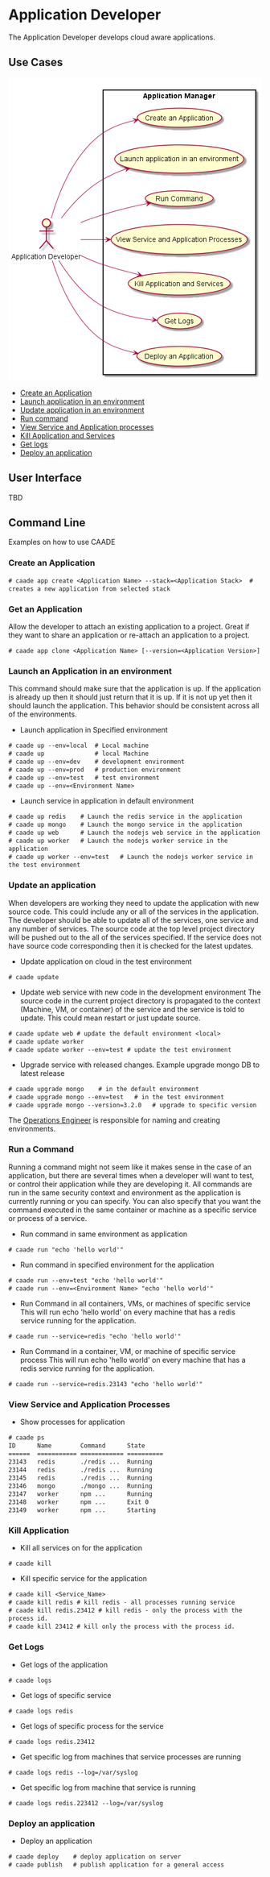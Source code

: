 # Application Developer
The Application Developer develops cloud aware applications.

## Use Cases
![Image](UseCases.png)
* [Create an Application](#create-an-application-command)
* [Launch application in an environment](#launch-an-application)
* [Update application in an environment](#update-application)
* [Run command](#run-command)
* [View Service and Application processes](#view-service)
* [Kill Application and Services](#kill-application)
* [Get logs](#get-logs)
* [Deploy an application](#deploy-application)

## User Interface
TBD

## Command Line
Examples on how to use CAADE

### Create an Application
```
# caade app create <Application Name> --stack=<Application Stack>  # creates a new application from selected stack
```

### Get an Application
Allow the developer to attach an existing application to a project.
Great if they want to share an application or re-attach an application to a project.
```
# caade app clone <Application Name> [--version=<Application Version>]
```

### <a id="launch-application"></a>Launch an Application in an environment
This command should make sure that the application is up. If the application is already up
then it should just return that it is up. If it is not up yet then it should launch the application.
This behavior should be consistent across all of the environments.
* Launch application in Specified environment
```
# caade up --env=local  # Local machine
# caade up              # local Machine
# caade up --env=dev    # development environment
# caade up --env=prod   # production environment
# caade up --env=test   # test environment
# caade up --env=<Environment Name>
```
* Launch service in application in default <local> environment
```
# caade up redis    # Launch the redis service in the application
# caade up mongo    # Launch the mongo service in the application
# caade up web      # Launch the nodejs web service in the application
# caade up worker   # Launch the nodejs worker service in the application
# caade up worker --env=test   # Launch the nodejs worker service in the test environment
```

### <a id="update-application"></a>Update an application
When developers are working they need to update the application with new source code.
This could include any or all of the services in the application. The developer should be able
to update all of the services, one service and any number of services. The source code at the
top level project directory will be pushed out to the all of the services specified. If the service
does not have source code corresponding then it is checked for the latest updates.

* Update application on cloud in the test environment
```
# caade update
```
* Update web service with new code in the development environment
The source code in the current project directory is propagated to the context (Machine, VM, or container) of the
service and the service is told to update. This could mean restart or just update source.
```
# caade update web # update the default environment <local>
# caade update worker
# caade update worker --env=test # update the test environment
```
* Upgrade service with released changes. Example upgrade mongo DB to latest release
```
# caade upgrade mongo    # in the default environment
# caade upgrade mongo --env=test   # in the test environment
# caade upgrade mongo --version=3.2.0   # upgrade to specific version
```
The [Operations Engineer](../OperationsManager/README.md) is responsible for naming and creating environments.

### <a id="run-command"></a>Run a Command
Running a command might not seem like it makes sense in the case of an application, but there are several times when
a developer will want to test, or control their application while they are developing it. All commands are run in the
same security context and environment as the application is currently running or you can specify. You can also specify
that you want the command executed in the same container or machine as a specific service or process of a service.
* Run command in same environment as application
```
# caade run "echo 'hello world'"
```
* Run command in specified environment for the application
```
# caade run --env=test "echo 'hello world'"
# caade run --env=<Environment Name> "echo 'hello world'"
```
* Run Command in all containers, VMs, or machines of specific service
This will run echo 'hello world' on every machine that has a redis service running for the application.
```
# caade run --service=redis "echo 'hello world'"
```
* Run Command in a container, VM, or machine of specific service process
This will run echo 'hello world' on every machine that has a redis service running for the application.
```
# caade run --service=redis.23143 "echo 'hello world'"
```

### <a id="view-service"></a>View Service and Application Processes
* Show processes for application
```
# caade ps
ID      Name        Command      State
======  =========== ============ ==========
23143   redis       ./redis ...  Running
23144   redis       ./redis ...  Running
23145   redis       ./redis ...  Running
23146   mongo       ./mongo ...  Running
23147   worker      npm ...      Running
23148   worker      npm ...      Exit 0
23149   worker      npm ...      Starting
```

### <a id="kill-application"></a>Kill Application
* Kill all services on for the application
```
# caade kill
```
* Kill specific service for the application
```
# caade kill <Service_Name>
# caade kill redis # kill redis - all processes running service
# caade kill redis.23412 # kill redis - only the process with the process id.
# caade kill 23412 # kill only the process with the process id.
```
### <a id="get-logs"></a>Get Logs
* Get logs of the application
```
# caade logs
```
* Get logs of specific service
```
# caade logs redis
```
* Get logs of specific process for the service
```
# caade logs redis.23412
```
* Get specific log from machines that service processes are running
```
# caade logs redis --log=/var/syslog
```

* Get specific log from machine that service is running
```
# caade logs redis.223412 --log=/var/syslog
```

### <a id="deploy-application"></a>Deploy an application
* Deploy an application
```
# caade deploy    # deploy application on server
# caade publish   # publish application for a general access
```

